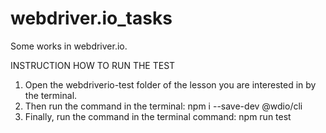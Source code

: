 # webdriver.io_tasks

Some works in webdriver.io.

INSTRUCTION HOW TO RUN THE TEST

1. Open the webdriverio-test folder of the lesson you are interested in by the terminal.
2. Then run the command in the terminal:
   npm i --save-dev @wdio/cli
3. Finally, run the command in the terminal command:
   npm run test
